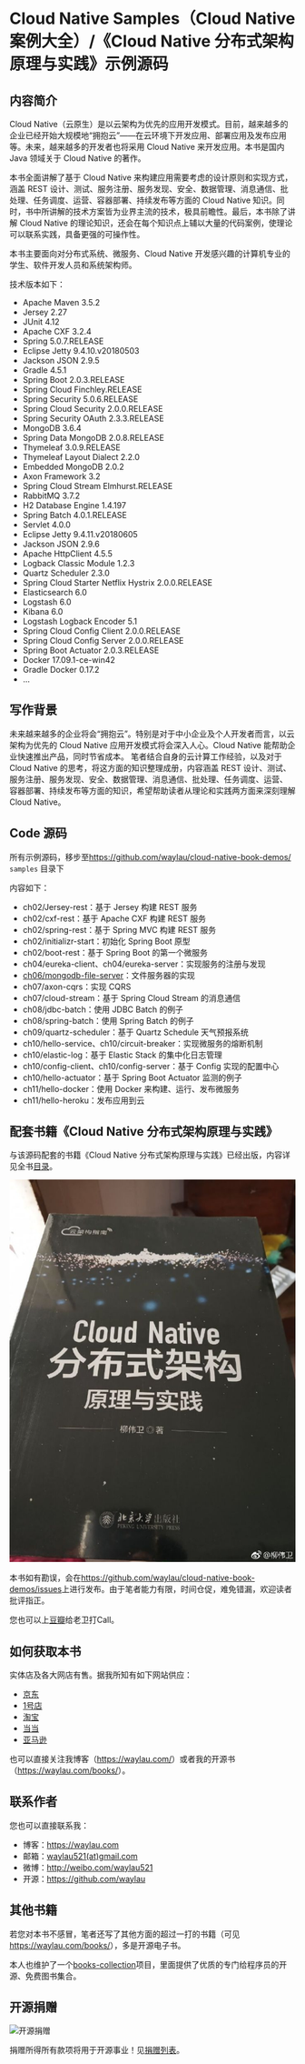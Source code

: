 # Cloud Native Samples（Cloud Native 案例大全）/《Cloud Native 分布式架构原理与实践》示例源码


## 内容简介

Cloud Native（云原生）是以云架构为优先的应用开发模式。目前，越来越多的企业已经开始大规模地“拥抱云”——在云环境下开发应用、部署应用及发布应用等。未来，越来越多的开发者也将采用 Cloud Native 来开发应用。本书是国内 Java 领域关于 Cloud Native 的著作。

本书全面讲解了基于 Cloud Native 来构建应用需要考虑的设计原则和实现方式，涵盖 REST 设计、测试、服务注册、服务发现、安全、数据管理、消息通信、批处理、任务调度、运营、容器部署、持续发布等方面的 Cloud Native 知识。同时，书中所讲解的技术方案皆为业界主流的技术，极具前瞻性。最后，本书除了讲解 Cloud Native 的理论知识，还会在每个知识点上辅以大量的代码案例，使理论可以联系实践，具备更强的可操作性。

本书主要面向对分布式系统、微服务、Cloud Native 开发感兴趣的计算机专业的学生、软件开发人员和系统架构师。

技术版本如下：

* Apache Maven 3.5.2
* Jersey 2.27
* JUnit 4.12
* Apache CXF 3.2.4
* Spring 5.0.7.RELEASE
* Eclipse Jetty 9.4.10.v20180503
* Jackson JSON 2.9.5
* Gradle 4.5.1
* Spring Boot 2.0.3.RELEASE
* Spring Cloud Finchley.RELEASE
* Spring Security 5.0.6.RELEASE
* Spring Cloud Security 2.0.0.RELEASE
* Spring Security OAuth 2.3.3.RELEASE
* MongoDB 3.6.4
* Spring Data MongoDB 2.0.8.RELEASE
* Thymeleaf 3.0.9.RELEASE
* Thymeleaf Layout Dialect 2.2.0
* Embedded MongoDB 2.0.2
* Axon Framework 3.2
* Spring Cloud Stream Elmhurst.RELEASE
* RabbitMQ 3.7.2
* H2 Database Engine 1.4.197
* Spring Batch 4.0.1.RELEASE
* Servlet 4.0.0
* Eclipse Jetty 9.4.11.v20180605
* Jackson JSON 2.9.6
* Apache HttpClient 4.5.5
* Logback Classic Module 1.2.3
* Quartz Scheduler 2.3.0
* Spring Cloud Starter Netflix Hystrix 2.0.0.RELEASE
* Elasticsearch 6.0
* Logstash 6.0
* Kibana 6.0
* Logstash Logback Encoder 5.1
* Spring Cloud Config Client 2.0.0.RELEASE
* Spring Cloud Config Server 2.0.0.RELEASE
* Spring Boot Actuator 2.0.3.RELEASE
* Docker 17.09.1-ce-win42
* Gradle Docker 0.17.2
* ...

## 写作背景

未来越来越多的企业将会“拥抱云”。特别是对于中小企业及个人开发者而言，以云架构为优先的 Cloud Native 应用开发模式将会深入人心。Cloud Native 能帮助企业快速推出产品，同时节省成本。
笔者结合自身的云计算工作经验，以及对于 Cloud Native 的思考，将这方面的知识整理成册，内容涵盖 REST 设计、测试、服务注册、服务发现、安全、数据管理、消息通信、批处理、任务调度、运营、
容器部署、持续发布等方面的知识，希望帮助读者从理论和实践两方面来深刻理解 Cloud Native。

## Code 源码

所有示例源码，移步至<https://github.com/waylau/cloud-native-book-demos/>  `samples` 目录下
 
内容如下：

* ch02/Jersey-rest：基于 Jersey 构建 REST 服务
* ch02/cxf-rest：基于 Apache CXF 构建 REST 服务
* ch02/spring-rest：基于 Spring MVC 构建 REST 服务
* ch02/initializr-start：初始化 Spring Boot 原型
* ch02/boot-rest：基于 Spring Boot 的第一个微服务
* ch04/eureka-client、ch04/eureka-server：实现服务的注册与发现
* [ch06/mongodb-file-server](https://github.com/waylau/mongodb-file-server)：文件服务器的实现
* ch07/axon-cqrs：实现 CQRS
* ch07/cloud-stream：基于 Spring Cloud Stream 的消息通信
* ch08/jdbc-batch：使用 JDBC Batch 的例子
* ch08/spring-batch：使用 Spring Batch 的例子
* ch09/quartz-scheduler：基于 Quartz Schedule 天气预报系统
* ch10/hello-service、ch10/circuit-breaker：实现微服务的熔断机制
* ch10/elastic-log：基于 Elastic Stack 的集中化日志管理
* ch10/config-client、ch10/config-server：基于 Config 实现的配置中心
* ch10/hello-actuator：基于 Spring Boot Actuator 监测的例子
* ch11/hello-docker：使用 Docker 来构建、运行、发布微服务
* ch11/hello-heroku：发布应用到云

## 配套书籍《Cloud Native 分布式架构原理与实践》


与该源码配套的书籍《Cloud Native 分布式架构原理与实践》已经出版，内容详见全书[目录](SUMMARY.md)。


![](images/cloud-native-book-demos-logo.jpg)


本书如有勘误，会在<https://github.com/waylau/cloud-native-book-demos/issues>上进行发布。由于笔者能力有限，时间仓促，难免错漏，欢迎读者批评指正。

您也可以上[豆瓣](https://book.douban.com/subject/30476287/)给老卫打Call。



## 如何获取本书

实体店及各大网店有售。据我所知有如下网站供应：

* [京东](https://search.jd.com/Search?keyword=%E6%9F%B3%E4%BC%9F%E5%8D%AB%20Cloud%20Native%20%E5%88%86%E5%B8%83%E5%BC%8F%E6%9E%B6%E6%9E%84%E5%8E%9F%E7%90%86%E4%B8%8E%E5%AE%9E%E8%B7%B5&enc=utf-8&wq=%E6%9F%B3%E4%BC%9F%E5%8D%AB%20Cloud%20Native%20%E5%88%86%E5%B8%83%E5%BC%8F%E6%9E%B6%E6%9E%84%E5%8E%9F%E7%90%86%E4%B8%8E%E5%AE%9E%E8%B7%B5&pvid=eb51cddd78e34081b875aad66e1f3112)
* [1号店](http://search.yhd.com/c0-0/k%25E6%259F%25B3%25E4%25BC%259F%25E5%258D%25AB%2520Cloud%2520Native%2520%25E5%2588%2586%25E5%25B8%2583%25E5%25BC%258F%25E6%259E%25B6%25E6%259E%2584%25E5%258E%259F%25E7%2590%2586%25E4%25B8%258E%25E5%25AE%259E%25E8%25B7%25B5/)
* [淘宝](https://s.taobao.com/search?q=%E6%9F%B3%E4%BC%9F%E5%8D%AB+Cloud+Native+%E5%88%86%E5%B8%83%E5%BC%8F%E6%9E%B6%E6%9E%84%E5%8E%9F%E7%90%86%E4%B8%8E%E5%AE%9E%E8%B7%B5&imgfile=&js=1&stats_click=search_radio_all%3A1&initiative_id=staobaoz_20190126&ie=utf8)
* [当当](http://search.dangdang.com/?key=%C1%F8%CE%B0%CE%C0%20Cloud%20Native%20%B7%D6%B2%BC%CA%BD%BC%DC%B9%B9%D4%AD%C0%ED%D3%EB%CA%B5%BC%F9&act=input&noresult=1)
* [亚马逊](https://www.amazon.cn/s/ref=nb_sb_noss?__mk_zh_CN=%E4%BA%9A%E9%A9%AC%E9%80%8A%E7%BD%91%E7%AB%99&url=search-alias%3Daps&field-keywords=%E6%9F%B3%E4%BC%9F%E5%8D%AB+Cloud+Native+%E5%88%86%E5%B8%83%E5%BC%8F%E6%9E%B6%E6%9E%84%E5%8E%9F%E7%90%86%E4%B8%8E%E5%AE%9E%E8%B7%B5&rh=i%3Aaps%2Ck%3A%E6%9F%B3%E4%BC%9F%E5%8D%AB+Cloud+Native+%E5%88%86%E5%B8%83%E5%BC%8F%E6%9E%B6%E6%9E%84%E5%8E%9F%E7%90%86%E4%B8%8E%E5%AE%9E%E8%B7%B5)


也可以直接关注我博客（<https://waylau.com/>）或者我的开源书（<https://waylau.com/books/>）。


## 联系作者

您也可以直接联系我：

* 博客：https://waylau.com
* 邮箱：[waylau521(at)gmail.com](mailto:waylau521@gmail.com)
* 微博：http://weibo.com/waylau521
* 开源：https://github.com/waylau

## 其他书籍

若您对本书不感冒，笔者还写了其他方面的超过一打的书籍（可见<https://waylau.com/books/>），多是开源电子书。

本人也维护了一个[books-collection](https://github.com/waylau/books-collection)项目，里面提供了优质的专门给程序员的开源、免费图书集合。

## 开源捐赠


![开源捐赠](https://waylau.com/images/showmethemoney-sm.jpg)

捐赠所得所有款项将用于开源事业！见[捐赠列表](https://waylau.com/donate/)。
